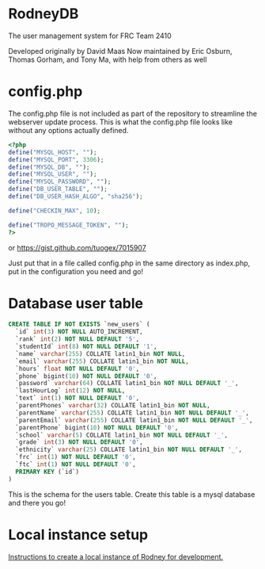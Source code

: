 RodneyDB
========

The user management system for FRC Team 2410

Developed originally by David Maas
Now maintained by Eric Osburn, Thomas Gorham, and Tony Ma, with help from others as well

config.php
==

The config.php file is not included as part of the repository to streamline the webserver update process.
This is what the config.php file looks like without any options actually defined.
```php
<?php
define("MYSQL_HOST", "");
define("MYSQL_PORT", 3306);
define("MYSQL_DB", "");
define("MYSQL_USER", "");
define("MYSQL_PASSWORD", "");
define("DB_USER_TABLE", "");
define("DB_USER_HASH_ALGO", "sha256");

define("CHECKIN_MAX", 10);

define("TROPO_MESSAGE_TOKEN", "");
?>
```
or https://gist.github.com/tuogex/7015907

Just put that in a file called config.php in the same directory as index.php, put in the configuration you need and go!

Database user table
==

```sql
CREATE TABLE IF NOT EXISTS `new_users` (
  `id` int(3) NOT NULL AUTO_INCREMENT,
  `rank` int(2) NOT NULL DEFAULT '5',
  `studentId` int(8) NOT NULL DEFAULT '1',
  `name` varchar(255) COLLATE latin1_bin NOT NULL,
  `email` varchar(255) COLLATE latin1_bin NOT NULL,
  `hours` float NOT NULL DEFAULT '0',
  `phone` bigint(10) NOT NULL DEFAULT '0',
  `password` varchar(64) COLLATE latin1_bin NOT NULL DEFAULT '_',
  `lastHourLog` int(12) NOT NULL,
  `text` int(1) NOT NULL DEFAULT '0',
  `parentPhones` varchar(32) COLLATE latin1_bin NOT NULL,
  `parentName` varchar(255) COLLATE latin1_bin NOT NULL DEFAULT '_',
  `parentEmail` varchar(255) COLLATE latin1_bin NOT NULL DEFAULT '_',
  `parentPhone` bigint(10) NOT NULL DEFAULT '0',
  `school` varchar(5) COLLATE latin1_bin NOT NULL DEFAULT '_',
  `grade` int(3) NOT NULL DEFAULT '0',
  `ethnicity` varchar(25) COLLATE latin1_bin NOT NULL DEFAULT '_',
  `frc` int(1) NOT NULL DEFAULT '0',
  `ftc` int(1) NOT NULL DEFAULT '0',
  PRIMARY KEY (`id`)
)
```

This is the schema for the users table. Create this table is a mysql database and there you go!

Local instance setup
==

[Instructions to create a local instance of Rodney for development.](docs/LOCALDEV.md)
